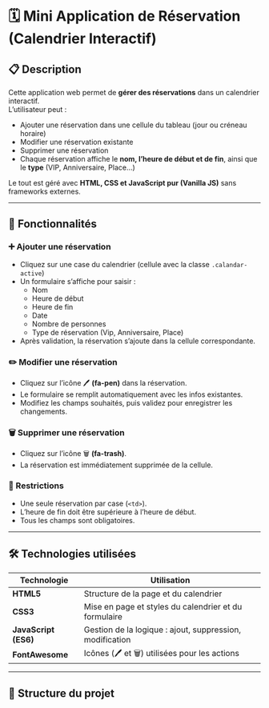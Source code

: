 # 🗓️ Mini Application de Réservation (Calendrier Interactif)

## 📋 Description
Cette application web permet de **gérer des réservations** dans un calendrier interactif.  
L’utilisateur peut :
- Ajouter une réservation dans une cellule du tableau (jour ou créneau horaire)
- Modifier une réservation existante
- Supprimer une réservation
- Chaque réservation affiche le **nom, l’heure de début et de fin**, ainsi que le **type** (VIP, Anniversaire, Place…)

Le tout est géré avec **HTML, CSS et JavaScript pur (Vanilla JS)** sans frameworks externes.

---

## 🚀 Fonctionnalités

### ➕ Ajouter une réservation
- Cliquez sur une case du calendrier (cellule avec la classe `.calandar-active`)
- Un formulaire s’affiche pour saisir :
  - Nom
  - Heure de début
  - Heure de fin
  - Date
  - Nombre de personnes
  - Type de réservation (Vip, Anniversaire, Place)
- Après validation, la réservation s’ajoute dans la cellule correspondante.

### ✏️ Modifier une réservation
- Cliquez sur l’icône 🖊️ **(fa-pen)** dans la réservation.
- Le formulaire se remplit automatiquement avec les infos existantes.
- Modifiez les champs souhaités, puis validez pour enregistrer les changements.

### 🗑️ Supprimer une réservation
- Cliquez sur l’icône 🗑️ **(fa-trash)**.
- La réservation est immédiatement supprimée de la cellule.

### 🧩 Restrictions
- Une seule réservation par case (`<td>`).
- L’heure de fin doit être supérieure à l’heure de début.
- Tous les champs sont obligatoires.

---

## 🛠️ Technologies utilisées

| Technologie | Utilisation |
|--------------|-------------|
| **HTML5** | Structure de la page et du calendrier |
| **CSS3** | Mise en page et styles du calendrier et du formulaire |
| **JavaScript (ES6)** | Gestion de la logique : ajout, suppression, modification |
| **FontAwesome** | Icônes (🖊️ et 🗑️) utilisées pour les actions |

---

## 📂 Structure du projet

